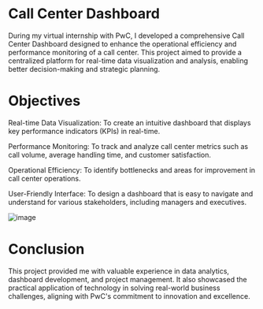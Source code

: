 # Call Center Dashboard

During my virtual internship with PwC, I developed a comprehensive Call Center Dashboard designed to enhance the operational efficiency and performance monitoring of a call center. This project aimed to provide a centralized platform for real-time data visualization and analysis, enabling better decision-making and strategic planning.

# Objectives

Real-time Data Visualization: To create an intuitive dashboard that displays key performance indicators (KPIs) in real-time.

Performance Monitoring: To track and analyze call center metrics such as call volume, average handling time, and customer satisfaction.

Operational Efficiency: To identify bottlenecks and areas for improvement in call center operations.

User-Friendly Interface: To design a dashboard that is easy to navigate and understand for various stakeholders, including managers and executives.




![image](https://github.com/sohammhatre036/Call-Center-Dashboard/assets/131856125/a75cc1ce-37d6-4877-b706-2f2cc67cafb0)

# Conclusion

This project provided me with valuable experience in data analytics, dashboard development, and project management. It also showcased the practical application of technology in solving real-world business challenges, aligning with PwC's commitment to innovation and excellence.
